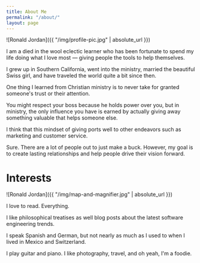 ```yaml
---
title: About Me
permalink: "/about/"
layout: page
---
```


![Ronald Jordan]({{ "/img/profile-pic.jpg" | absolute_url }})

I am a died in the wool eclectic learner who has been fortunate to spend my life doing what I love most — giving people the tools to help themselves.

I grew up in Southern California, went into the ministry, married the beautiful Swiss girl, and have traveled the world quite a bit since then.

One thing I learned from Christian ministry is to never take for granted someone's trust or their attention.

You might respect your boss because he holds power over you, but in ministry, the only influence you have is earned by actually giving away something valuable that helps someone else.

I think that this mindset of giving ports well to other endeavors such as marketing and customer service.

Sure. There are a lot of people out to just make a buck. However, my goal is to create lasting relationships and help people drive their vision forward.

# Interests

![Ronald Jordan]({{ "/img/map-and-magnifier.jpg" | absolute_url }})

I love to read. Everything.

I like philosophical treatises as well blog posts about the latest software engineering trends.

I speak Spanish and German, but not nearly as much as I used to when I lived in Mexico and Switzerland.

I play guitar and piano. I like photography, travel, and oh yeah, I'm a foodie.